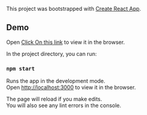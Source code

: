 This project was bootstrapped with [Create React App](https://github.com/facebook/create-react-app).

## Demo
Open [Click On this link](http://deepakm02.github.io/currency-converter/) to view it in the browser.

In the project directory, you can run:

### `npm start`

Runs the app in the development mode.<br />
Open [http://localhost:3000](http://localhost:3000) to view it in the browser.

The page will reload if you make edits.<br />
You will also see any lint errors in the console.
